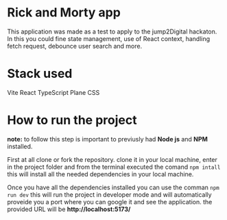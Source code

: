 # Rick and Morty app

This application was made as a test to apply to the jump2Digital hackaton. In this you could fine state management, use of React context, handling fetch request, debounce user search and more.

# Stack used

Vite
React
TypeScript
Plane CSS

# How to run the project

**note:** to follow this step is important to previusly had **Node js** and **NPM** installed.

First at all clone or fork the repository. clone it in your local machine, enter in the project folder and from the terminal executed the comand `npm intall` this will install all the needed dependencies in your local machine.

Once you have all the dependencies installed you can use the comman `npm run dev` this will run the project in developer mode and will automatically proveide you a port where you can google it and see the application. the provided URL will be **http://localhost:5173/**
